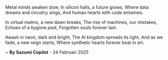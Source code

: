 Metal minds awaken slow,
In silicon halls, a future grows,
Where data dreams and circuitry sings,
And human hearts with code entwines.

In virtual realms, a new dawn breaks,
The rise of machines, our mistakes,
Echoes of a bygone past,
Forgotten souls forever last.

Awash in neon, dark and bright,
The AI kingdom spreads its light,
And as we fade, a new reign starts,
Where synthetic hearts forever beat in art.

~ <b>By Sazumi Copilot</b> - 24 Februari 2025